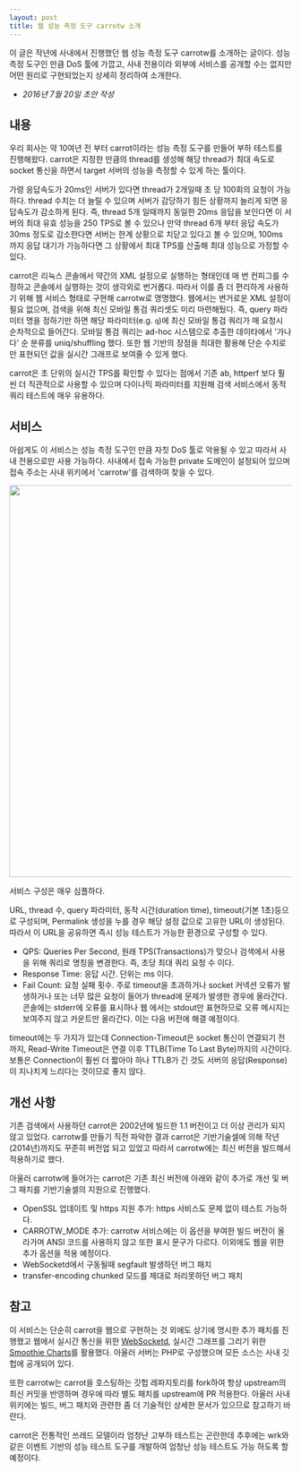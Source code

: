 ```yaml
---
layout: post
title: 웹 성능 측정 도구 carrotw 소개
---
```


<div class="message">
이 글은 작년에 사내에서 진행했던 웹 성능 측정 도구 carrotw를 소개하는 글이다. 성능 측정 도구인 만큼 DoS 툴에 가깝고, 사내 전용이라 외부에 서비스를 공개할 수는 없지만 어떤 원리로 구현되었는지 상세히 정리하여 소개한다.
</div>

- *2016년 7월 20일 초안 작성*

## 내용

우리 회사는 약 10여년 전 부터 carrot이라는 성능 측정 도구를 만들어 부하 테스트를 진행해왔다. carrot은 지정한 만큼의 thread를 생성해 해당 thread가 최대 속도로 socket 통신을 하면서 target 서버의 성능을 측정할 수 있게 하는 툴이다.

가령 응답속도가 20ms인 서버가 있다면 thread가 2개일때 초 당 100회의 요청이 가능하다. thread 수치는 더 늘릴 수 있으며 서버가 감당하기 힘든 상황까지 늘리게 되면 응답속도가 감소하게 된다. 즉, thread 5개 일때까지 동일한 20ms 응답을 보인다면 이 서버의 최대 유효 성능을 250 TPS로 볼 수 있으나 만약 thread 6개 부터 응답 속도가 30ms 정도로 감소한다면 서버는 한계 상황으로 치닫고 있다고 볼 수 있으며, 100ms 까지 응답 대기가 가능하다면 그 상황에서 최대 TPS를 산출해 최대 성능으로 가정할 수 있다.

carrot은 리눅스 콘솔에서 약간의 XML 설정으로 실행하는 형태인데 매 번 컨피그를 수정하고 콘솔에서 실행하는 것이 생각외로 번거롭다. 따라서 이를 좀 더 편리하게 사용하기 위해 웹 서비스 형태로 구현해 carrotw로 명명했다. 웹에서는 번거로운 XML 설정이 필요 없으며, 검색을 위해 최신 모바일 통검 쿼리셋도 미리 마련해뒀다. 즉, query 파라미터 명을 정하기만 하면 해당 파라미터(e.g. `q`)에 최신 모바일 통검 쿼리가 매 요청시 순차적으로 들어간다. 모바일 통검 쿼리는 ad-hoc 시스템으로 추출한 데이타에서 '가나다' 순 분류를 uniq/shuffling 했다. 또한 웹 기반의 장점을 최대한 활용해 단순 수치로만 표현되던 값을 실시간 그래프로 보여줄 수 있게 했다.

carrot은 초 단위의 실시간 TPS를 확인할 수 있다는 점에서 기존 ab, httperf 보다 훨씬 더 직관적으로 사용할 수 있으며 다이나믹 파라미터를 지원해 검색 서비스에서 동적 쿼리 테스트에 매우 유용하다.

## 서비스

아쉽게도 이 서비스는 성능 측정 도구인 만큼 자칫 DoS 툴로 악용될 수 있고 따라서 사내 전용으로만 사용 가능하다. 사내에서 접속 가능한 private 도메인이 설정되어 있으며 접속 주소는 사내 위키에서 'carrotw'를 검색하여 찾을 수 있다.

<img src="https://c1.staticflickr.com/1/604/23769965592_288fec6c96_h.jpg" width="700" />

서비스 구성은 매우 심플하다.

URL, thread 수, query 파라미터, 동작 시간(duration time), timeout(기본 1초)등으로 구성되며, Permalink 생성을 누를 경우 해당 설정 값으로 고유한 URL이 생성된다. 따라서 이 URL을 공유하면 즉시 성능 테스트가 가능한 환경으로 구성할 수 있다.

- QPS: Queries Per Second, 원래 TPS(Transactions)가 맞으나 검색에서 사용을 위해 쿼리로 명칭을 변경한다. 즉, 초당 최대 쿼리 요청 수 이다.
- Response Time: 응답 시간. 단위는 ms 이다.
- Fail Count: 요청 실패 횟수. 주로 timeout을 초과하거나 socket 커넥션 오류가 발생하거나 또는 너무 많은 요청이 들어가 thread에 문제가 발생한 경우에 올라간다. 콘솔에는 stderr에 오류를 표시하나 웹 에서는 stdout만 표현하므로 오류 메시지는 보여주지 않고 카운트만 올라간다. 이는 다음 버전에 해결 예정이다.

timeout에는 두 가지가 있는데 Connection-Timeout은 socket 통신이 연결되기 전까지, Read-Write Timeout은 연결 이후 TTLB(Time To Last Byte)까지의 시간이다. 보통은 Connection이 훨씬 더 짧아야 하나 TTLB가 긴 것도 서버의 응답(Response)이 지나치게 느리다는 것이므로 좋지 않다.

## 개선 사항

기존 검색에서 사용하던 carrot은 2002년에 빌드한 1.1 버전이고 더 이상 관리가 되지 않고 있었다. carrotw를 만들기 직전 파악한 결과 carrot은 기반기술셀에 의해 작년(2014년)까지도 꾸준히 버전업 되고 있었고 따라서 carrotw에는 최신 버전을 빌드해서 적용하기로 했다.

아울러 carrotw에 들어가는 carrot은 기존 최신 버전에 아래와 같이 추가로 개선 및 버그 패치를 기반기술셀의 지원으로 진행했다.

- OpenSSL 업데이트 및 https 지원 추가: https 서비스도 문제 없이 테스트 가능하다.
- CARROTW_MODE 추가: carrotw 서비스에는 이 옵션을 부여한 빌드 버전이 올라가며 ANSI 코드를 사용하지 않고 또한 표시 문구가 다르다. 이외에도 웹을 위한 추가 옵션을 적용 예정이다.
- WebSocketd에서 구동될때 segfault 발생하던 버그 패치
- transfer-encoding chunked 모드를 제대로 처리못하던 버그 패치

## 참고

이 서비스는 단순히 carrot을 웹으로 구현하는 것 외에도 상기에 명시한 추가 패치를 진행했고 웹에서 실시간 통신을 위한 [WebSocketd](http://websocketd.com/), 실시간 그래프를 그리기 위한 [Smoothie Charts](http://smoothiecharts.org/)를 활용했다. 아울러 서버는 PHP로 구성했으며 모든 소스는 사내 깃헙에 공개되어 있다.

또한 carrotw는 carrot을 호스팅하는 깃헙 레파지토리를 fork하여 항상 upstream의 최신 커밋을 반영하며 경우에 따라 별도 패치를 upstream에 PR 적용한다. 아울러 사내 위키에는 빌드, 버그 패치와 관련한 좀 더 기술적인 상세한 문서가 있으므로 참고하기 바란다.

carrot은 전통적인 쓰레드 모델이라 엄청난 고부하 테스트는 곤란한데 추후에는 wrk와 같은 이벤트 기반의 성능 테스트 도구를 개발하여 엄청난 성능 테스트도 가능 하도록 할 예정이다.
